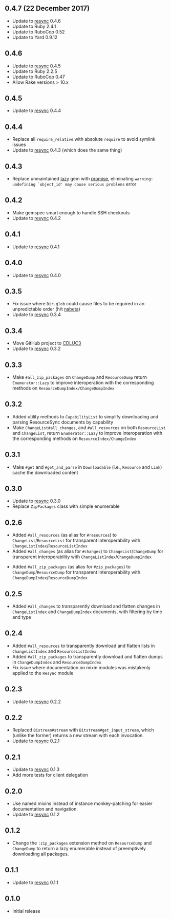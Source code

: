 ## 0.4.7 (22 December 2017)

- Update to [resync](https://github.com/CDLUC3/resync) 0.4.6
- Update to Ruby 2.4.1
- Update to RuboCop 0.52
- Update to Yard 0.9.12

## 0.4.6

- Update to [resync](https://github.com/CDLUC3/resync) 0.4.5
- Update to Ruby 2.2.5
- Update to RuboCop 0.47
- Allow Rake versions > 10.x

## 0.4.5

- Update to [resync](https://github.com/CDLUC3/resync) 0.4.4

## 0.4.4

- Replace all `require_relative` with absolute `require` to avoid symlink issues
- Update to [resync](https://github.com/CDLUC3/resync) 0.4.3 (which does the same thing)

## 0.4.3

- Replace unmaintained [lazy](https://github.com/mental/lazy) gem with [promise](https://github.com/bhuga/promising-future),
  eliminating ``warning: undefining `object_id' may cause serious problems`` error

## 0.4.2

- Make gemspec smart enough to handle SSH checkouts
- Update to [resync](https://github.com/CDLUC3/resync) 0.4.2

## 0.4.1

- Update to [resync](https://github.com/CDLUC3/resync) 0.4.1

## 0.4.0

- Update to [resync](https://github.com/CDLUC3/resync) 0.4.0

## 0.3.5

- Fix issue where `Dir.glob` could cause files to be required in an unpredictable order (h/t [nabeta](https://github.com/CDLUC3/resync/pull/1))
- Update to [resync](https://github.com/CDLUC3/resync) 0.3.4

## 0.3.4

- Move GitHub project to [CDLUC3](https://github.com/CDLUC3/)
- Update to [resync](https://github.com/CDLUC3/resync) 0.3.2

## 0.3.3

- Make `#all_zip_packages` on `ChangeDump` and `ResourceDump` return `Enumerator::Lazy` to improve interoperation with the corresponding methods on `ResourceDumpIndex/ChangeDumpIndex`

## 0.3.2

- Added utility methods to `CapabilityList` to simplify downloading and parsing ResourceSync documents by capability
- Make `ChangeList#all_changes`, and `#all_resources` on both `ResourceList` and `ChangeList`, return `Enumerator::Lazy` to improve interoperation with the corresponding methods on `ResourceIndex/ChangeIndex`

## 0.3.1

- Make `#get` and `#get_and_parse` in `Downloadable` (i.e., `Resource` and `Link`) cache the downloaded content

## 0.3.0

- Update to [resync](https://github.com/CDLUC3/resync) 0.3.0
- Replace `ZipPackages` class with simple enumerable

## 0.2.6

- Added `#all_resources` (as alias for `#resources`) to `ChangeList`/`ResourceList` for transparent interoperability with `ChangeListIndex`/`ResourceListIndex`
- Added `#all_changes` (as alias for `#changes`) to `ChangeList`/`ChangeDump` for transparent interoperability with `ChangeListIndex`/`ChangeDumpIndex`
<!-- TODO: figure out what ChangeDump#all_changes should really do -->
- Added `#all_zip_packages` (as alias for `#zip_packages`) to `ChangeDump`/`ResourceDump` for transparent interoperability with `ChangeDumpIndex`/`ResourceDumpIndex`

## 0.2.5

- Added `#all_changes` to transparently download and flatten changes in `ChangeListIndex` and `ChangeDumpIndex` documents, with filtering by time and type

## 0.2.4

- Added `#all_resources` to transparently download and flatten lists in `ChangeListIndex` and `ResourceListIndex`
- Added `#all_zip_packages` to transparently download and flatten dumps in `ChangeDumpIndex` and `ResourceDumpIndex`
- Fix issue where documentation on mixin modules was mistakenly applied to the `Resync` module

## 0.2.3

- Update to [resync](https://github.com/CDLUC3/resync) 0.2.2

## 0.2.2

- Replaced `Bistream#stream` with `Bitstream#get_input_stream`, which (unlike the former) returns a new stream with each invocation.
- Update to [resync](https://github.com/CDLUC3/resync) 0.2.1

## 0.2.1

- Update to [resync](https://github.com/CDLUC3/resync) 0.1.3
- Add more tests for client delegation

## 0.2.0

- Use named mixins instead of instance monkey-patching for easier documentation and navigation.
- Update to [resync](https://github.com/CDLUC3/resync) 0.1.2

## 0.1.2

- Change the `:zip_packages` extension method on `ResourceDump` and `ChangeDump` to return a lazy enumerable instead of preemptively downloading all packages. 

## 0.1.1

- Update to [resync](https://github.com/CDLUC3/resync) 0.1.1

## 0.1.0

- Initial release
